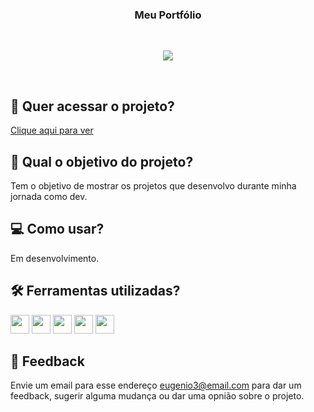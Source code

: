 <h3 align="center">
 Meu Portfólio
</h3>
  
<br>
<p align="center">
<img src="https://img.shields.io/badge/status-em%20desenvolvimento-orange?style=for-the-badge"/>
</p>
<br>

## 🔗 Quer acessar o projeto?

[Clique aqui para ver](https://wesleydev.vercel.app/)

## 🏹 Qual o objetivo do projeto?

Tem o objetivo de mostrar os projetos que desenvolvo durante minha jornada como dev.

## 💻 Como usar?

Em desenvolvimento.

## 🛠️ Ferramentas utilizadas?

<div>
  <img height=30 src="https://img.shields.io/badge/HTML5-E34F26?style=for-the-badge&logo=html5&logoColor=white">
  <img height=30 src="https://img.shields.io/badge/CSS3-1572B6?style=for-the-badge&logo=css3&logoColor=white">
  <img height=30 src="https://img.shields.io/badge/JavaScript-F7DF1E?style=for-the-badge&logo=javascript&logoColor=black">
  <img height=30 src="https://img.shields.io/badge/React-20232A?style=for-the-badge&logo=react&logoColor=61DAFB">
  <img height=30 src="https://img.shields.io/badge/Vercel-000000?style=for-the-badge&logo=vercel&logoColor=white">
</div>

## 💬 Feedback

Envie um email para esse endereço <eugenio3@email.com> para dar um feedback, sugerir alguma mudança ou dar uma opnião sobre o projeto.
